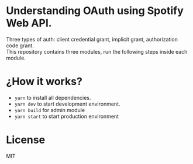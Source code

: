 # Understanding OAuth using Spotify Web API.

Three types of auth: client credential grant, implicit grant, authorization code grant.  
This repository contains three modules, run the following steps inside each module.

# ¿How it works?

- `yarn` to install all dependencies.
- `yarn dev` to start development environment.
- `yarn build` for admin module
- `yarn start` to start production environment

# License

MIT
